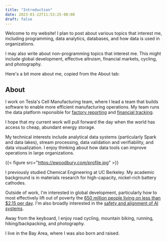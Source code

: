 ```yaml
---
title: "Introduction"
date: 2023-01-22T11:53:25-08:00
draft: false
---
```


Welcome to my website! I plan to post about various topics that interest me, including programming, data analytics, databases, and how data is used in organizations.

I may also write about non-programming topics that interest me. This might include global development, effective altruism, financial markets, cycling, and photography.

Here's a bit more about me, copied from the About tab:

## About

I work on Tesla's Cell Manufacturing team, where I lead a team that builds software to enable more efficient manufacturing operations. My team runs the data platform reponsible for [factory reporting](https://x.com/Tesla/status/1798472011678966221) and [financial tracking](https://electrek.co/2024/04/24/tesla-expects-4680-battery-cells-cheaper-than-suppliers-end-of-year/).

I hope that my current work will pull forward the day when the world has access to cheap, abundant energy storage. 

My technical interests include analytical data systems (particularly Spark and data lakes), stream processing, data validation and verifiability, and data visualization. I enjoy thinking about how data tools can improve operations in large organizations.

{{< figure src="https://ewoodbury.com/profile.jpg" >}}

I previously studied Chemical Engineering at UC Berkeley. My academic background is in materials research for high-capacity, nickel-rich battery cathodes.

Outside of work, I'm interested in global development, particularly how to most effectively lift out of poverty the [650 million people living on less than $2.15 per day](https://data.worldbank.org/indicator/SI.POV.DDAY). I'm also broadly interested in the [safety and alignment of AI systems](https://forum.effectivealtruism.org/posts/rJRw78oihoT5paFGd/high-level-hopes-for-ai-alignment).

Away from the keyboard, I enjoy road cycling, mountain biking, running, hiking/backpacking, and photography.

 I live in the Bay Area, where I was also born and raised.